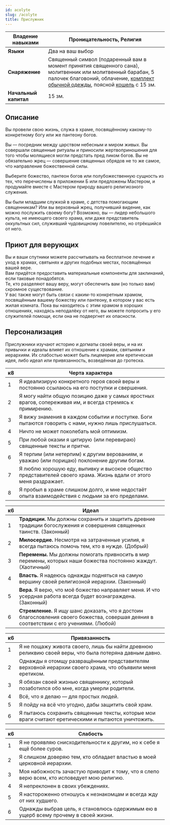 ```yaml
---
id: acolyte
slug: /acolyte
title: Прислужник
---
```

| **Владение навыками** | Проницательность, Религия                                                                                                                                                                                                                                            |
| --------------------- | -------------------------------------------------------------------------------------------------------------------------------------------------------------------------------------------------------------------------------------------------------------------- |
| **Языки**             | Два на ваш выбор                                                                                                                                                                                                                                                     |
| **Снаряжение**        | Священный символ (подаренный вам в момент принятия священного сана), молитвенник или молитвенный барабан, 5 палочек благовоний, облачение, [комплект обычной одежды](https://ttg.club/items/Common_Clothes), поясной [кошель](https://ttg.club/items/Pouch) с 15 зм. |
| **Начальный капитал** | 15 зм.                                                                                                                                                                                                                                                               |
## Описание
Вы провели свою жизнь, служа в храме, посвящённому какому-то конкретному богу или же пантеону богов.

Вы — посредник между царством небесным и миром живых. Вы совершали священные ритуалы и приносили жертвоприношения для того чтобы молящиеся могли предстать пред ликом богов. Вы не обязательно жрец — совершение священных обрядов не то же самое, что направление божественной силы.

Выберите божество, пантеон богов или полубожественную сущность из тех, что перечислены в приложении Б или предложены Мастером, и продумайте вместе с Мастером природу вашего религиозного служения.

Вы были младшим служкой в храме, с детства помогающим священникам? Или вы верховный жрец, получивший видение, как можно послужить своему богу? Возможно, вы — лидер небольшого культа, не имеющего своего храма, или даже представитель оккультных сил, служивший чудовищному повелителю, но отрёкшийся от него.

## Приют для верующих
Вы и ваши спутники можете рассчитывать на бесплатное лечение и уход в храмах, святынях и других подобных местах, посвящённых вашей вере.  
Вам придётся предоставить материальные компоненты для заклинаний, если таковые понадобятся.  
Те, кто разделяют вашу веру, могут обеспечить вам (но только вам) скромное существование.  
У вас также могут быть связи с каким-то конкретным храмом, посвящённым вашему божеству или пантеону, в котором у вас есть жилая комната. Пока вы находитесь с этим храмом в хороших отношениях, находясь неподалёку от него, вы можете попросить у его служителей помощи, если она не подвергнет их опасности.

## Персонализация
Прислужники изучают историю и догматы своей веры, и на их привычки и идеалы влияет их отношение к храмам, святыням и иерархиям. Их слабостью может быть лицемерие или еретическая идея, либо идеал или привязанность, возведённая до гротеска.

|к8|Черта характера|
|---|---|
|1|Я идеализирую конкретного героя своей веры и постоянно ссылаюсь на его поступки и свершения.|
|2|Я могу найти общую позицию даже у самых яростных врагов, сопереживая им, и всегда стремясь к примирению.|
|3|Я вижу знамения в каждом событии и поступке. Боги пытаются говорить с нами, нужно лишь прислушаться.|
|4|Ничто не может поколебать мой оптимизм.|
|5|При любой оказии я цитирую (или перевираю) священные тексты и притчи.|
|6|Я терпим (или нетерпим) к другим верованиям, и уважаю (или порицаю) поклонение другим богам.|
|7|Я люблю хорошую еду, выпивку и высокое общество представителей своего храма. Жизнь вдали от этого меня раздражает.|
|8|Я пробыл в храме слишком долго, и мне недостаёт опыта взаимодействия с людьми за его пределами.|

|к6|Идеал|
|---|---|
|1|**Традиции.** Мы должны сохранить и защитить древние традиции богослужения и совершения священных таинств. (Законный)|
|2|**Милосердие.** Несмотря на затраченные усилия, я всегда пытаюсь помочь тем, кто в нужде. (Добрый)|
|3|**Перемены.** Мы должны помогать привносить в мир перемены, которых наши божества постоянно жаждут. (Хаотичный)|
|4|**Власть.** Я надеюсь однажды подняться на самую вершину своей религиозной иерархии. (Законный)|
|5|**Вера.** Я верю, что моё божество направляет меня. И что усердная работа всегда будет вознаграждена. (Законный)|
|6|**Стремление.** Я ищу шанс доказать, что я достоин благословления своего божества, совершая деяния в соответствии с его учениями. (Любой)|

|к6|Привязанность|
|---|---|
|1|Я не пощажу живота своего, лишь бы найти древнюю реликвию своей веры, что была потеряна давным давно.|
|2|Однажды я отомщу развращённым представителям верховной иерархии своего храма, что объявили меня еретиком.|
|3|Я обязан своей жизнью священнику, который позаботился обо мне, когда умерли родители.|
|4|Всё, что я делаю — для простых людей.|
|5|Я пойду на всё что угодно, дабы защитить свой храм.|
|6|Я пытаюсь сохранить священные тексты, которые мои враги считают еретическими и пытаются уничтожить.|

|к6|Слабость|
|---|---|
|1|Я не проявляю снисходительности к другим, но к себе я ещё более суров.|
|2|Я слишком доверяю тем, кто обладает властью в моей церковной иерархии.|
|3|Моя набожность зачастую приводит к тому, что я слепо верю всем, кто исповедует мою религию.|
|4|Я непреклонен в своих убеждениях.|
|5|Я настороженно отношусь к незнакомцам и всегда жду от них худшего.|
|6|Однажды выбрав цель, я становлюсь одержимым ею в ущерб всему прочему в своей жизни.|